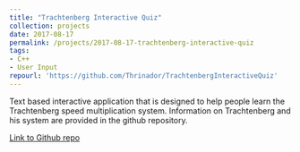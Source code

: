 ```yaml
---
title: "Trachtenberg Interactive Quiz"
collection: projects
date: 2017-08-17
permalink: /projects/2017-08-17-trachtenberg-interactive-quiz
tags:
- C++
- User Input
repourl: 'https://github.com/Thrinador/TrachtenbergInteractiveQuiz'
---
```


Text based interactive application that is designed to help people learn the Trachtenberg speed multiplication system. Information on Trachtenberg and his system are provided in the github repository.

[Link to Github repo]('https://github.com/Thrinador/TrachtenbergInteractiveQuiz')